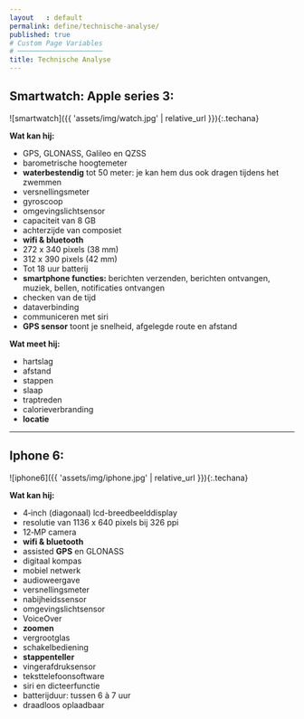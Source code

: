 ```yaml
---
layout   : default
permalink: define/technische-analyse/
published: true
# Custom Page Variables
# ─────────────────────
title: Technische Analyse
---
```




## Smartwatch: Apple series 3: 
 ![smartwatch]({{ 'assets/img/watch.jpg' | relative_url }}){:.techana} 


**Wat kan hij:**
 - GPS, GLONASS, Galileo en QZSS
 - barometrische hoogtemeter
 - **waterbestendig** tot 50 meter: je kan hem dus ook dragen tijdens het zwemmen
 - versnellings­meter
 - gyroscoop
 - omgevings­licht­sensor
 - capaciteit van 8 GB
 - achterzijde van composiet
 - **wifi & bluetooth**
 - 272 x 340 pixels (38 mm)
 - 312 x 390 pixels (42 mm)
 - Tot 18 uur batterij
 - **smartphone functies:** berichten verzenden, berichten ontvangen, muziek, bellen, notificaties ontvangen
 - checken van de tijd
 - dataverbinding
 - communiceren met siri
 - **GPS sensor** toont je snelheid, afgelegde route en afstand
 
 **Wat meet hij:**
 - hartslag
 - afstand
 - stappen
 - slaap
 - traptreden
 - calorieverbranding
 - **locatie**

--------------
## Iphone 6: 
![iphone6]({{ 'assets/img/iphone.jpg' | relative_url }}){:.techana} 


**Wat kan hij:**
- 4‑inch (diagonaal) lcd-breedbeeld­display
- resolutie van 1136 x 640 pixels bij 326 ppi
- 12‑MP camera
- **wifi & bluetooth**
- assisted **GPS** en GLONASS
- digitaal kompas
- mobiel netwerk
- audioweergave
- versnellingsmeter
- nabijheidssensor
- omgevingslichtsensor
- VoiceOver
- **zoomen**
- vergrootglas
- schakelbediening
- **stappenteller**
- vingerafdruksensor
- teksttelefoon­software
- siri en dicteerfunctie
- batterijduur: tussen 6 à 7 uur
- draadloos oplaadbaar

